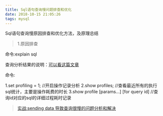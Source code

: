 ```yaml
---
title: Sql语句查询慢问题排查和优化
date: 2018-10-15 21:05:26
tags: mysql
---
```


Sql语句查询慢原因排查和优化方法，及原理总结

> 1.原因排查

命令:explain sql 

查询分析结果的说明：[可以看这篇文章](http://www.cnblogs.com/xuanzhi201111/p/4175635.html)

命令:


1.set profiling = 1;	//开启操作记录分析
2.show profiles;	//查看最近所有的执行sql统计，主要是操作耗费的时长
3.show profile [params...] [for query id]	//查询id对应的sql的详细过程耗时记录



> [实战:sending data 导致查询很慢的问题分析和解决](https://blog.csdn.net/yunhua_lee/article/details/8573621)


